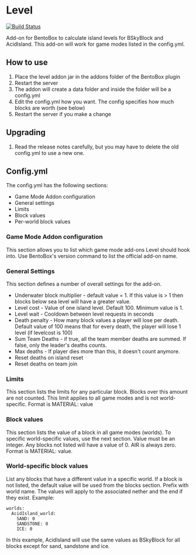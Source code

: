 # Level
[![Build Status](https://ci.codemc.org/buildStatus/icon?job=BentoBoxWorld/Level)](https://ci.codemc.org/job/BentoBoxWorld/job/Level/)

Add-on for BentoBox to calculate island levels for BSkyBlock and AcidIsland. This add-on will work
for game modes listed in the config.yml.

## How to use

1. Place the level addon jar in the addons folder of the BentoBox plugin
2. Restart the server
3. The addon will create a data folder and inside the folder will be a config.yml
4. Edit the config.yml how you want. The config specifies how much blocks are worth (see below)
5. Restart the server if you make a change

## Upgrading

1. Read the release notes carefully, but you may have to delete the old config.yml to use a new one.

## Config.yml

The config.yml has the following sections:

* Game Mode Addon configuration
* General settings
* Limits
* Block values
* Per-world block values

### Game Mode Addon configuration

This section allows you to list which game mode add-ons Level should hook into. Use BentoBox's version command to list the official add-on name.

### General Settings

This section defines a number of overall settings for the add-on.

* Underwater block multiplier - default value = 1. If this value is > 1 then blocks below sea level will have a greater value.
* Level cost - Value of one island level. Default 100. Minimum value is 1.
* Level wait - Cooldown between level requests in seconds
* Death penalty - How many block values a player will lose per death. Default value of 100 means that for every death, the player will lose 1 level (if levelcost is 100)
* Sum Team Deaths - if true, all the team member deaths are summed. If false, only the leader's deaths counts.
* Max deaths - If player dies more than this, it doesn't count anymore.
* Reset deaths on island reset
* Reset deaths on team join

### Limits
This section lists the limits for any particular block. Blocks over this amount are not counted. This limit applies to all game modes and is not world-specific.
Format is MATERIAL: value 

### Block values
This section lists the value of a block in all game modes (worlds). To specific world-specific values, use the next section. Value must be an integer. Any blocks not listed will have a value of 0. AIR is always zero.
Format is MATERIAL: value. 

### World-specific block values
List any blocks that have a different value in a specific world. If a block is not listed, the default value will be used from the blocks section.
Prefix with world name. The values will apply to the associated nether and the end if they exist. Example:

```
worlds:
  AcidIsland_world:
    SAND: 0
    SANDSTONE: 0
    ICE: 0
```

In this example, AcidIsland will use the same values as BSkyBlock for all blocks except for sand, sandstone and ice.
